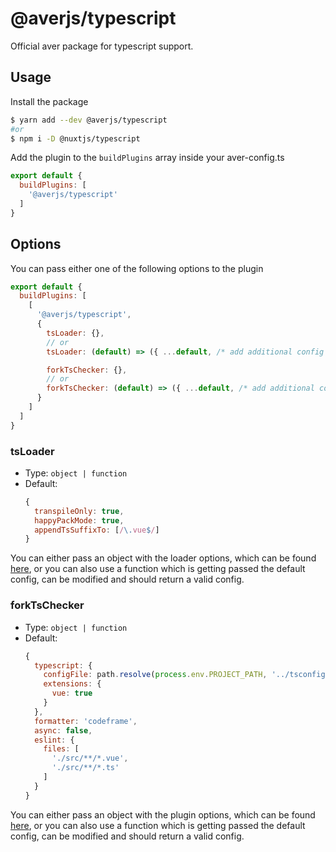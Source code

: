 # @averjs/typescript

Official aver package for typescript support.

## Usage

Install the package

```bash
$ yarn add --dev @averjs/typescript
#or
$ npm i -D @nuxtjs/typescript
```

Add the plugin to the `buildPlugins` array inside your aver-config.ts

```js
export default {
  buildPlugins: [
    '@averjs/typescript'
  ]
}
```

## Options

You can pass either one of the following options to the plugin

```js
export default {
  buildPlugins: [
    [
      '@averjs/typescript',
      {
        tsLoader: {},
        // or
        tsLoader: (default) => ({ ...default, /* add additional config */ }),

        forkTsChecker: {},
        // or
        forkTsChecker: (default) => ({ ...default, /* add additional config */ }),
      }
    ]
  ]
}
```

### tsLoader

- Type: `object | function`
- Default:
  ```js
  {
    transpileOnly: true,
    happyPackMode: true,
    appendTsSuffixTo: [/\.vue$/]
  }
  ```

You can either pass an object with the loader options, which can be found [here](https://github.com/TypeStrong/ts-loader#loader-options), or you can also use a function which is getting passed the default config, can be modified and should return a valid config.

### forkTsChecker

- Type: `object | function`
- Default:
  ```js
  {
    typescript: {
      configFile: path.resolve(process.env.PROJECT_PATH, '../tsconfig.json'),
      extensions: {
        vue: true
      }
    },
    formatter: 'codeframe',
    async: false,
    eslint: {
      files: [
        './src/**/*.vue',
        './src/**/*.ts'
      ]
    }
  }
  ```

You can either pass an object with the plugin options, which can be found [here](https://github.com/TypeStrong/fork-ts-checker-webpack-plugin#options), or you can also use a function which is getting passed the default config, can be modified and should return a valid config.